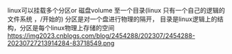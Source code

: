 linux可以挂载多个分区or 磁盘volume 至一个目录(linux 只有一个自己的逻辑的文件系统 ，/开始的)
分区是对一个盘进行物理的隔开，
目录是linux逻辑上的结构，分区是每个linux物理上存储的空间
https://img2023.cnblogs.com/blog/2454288/202307/2454288-20230727213914284-83718549.png
